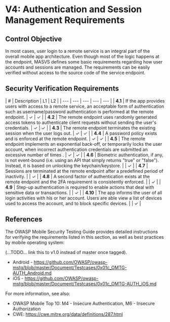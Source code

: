 # V4: Authentication and Session Management Requirements

## Control Objective

In most cases, user login to a remote service is an integral part of the overall mobile app architecture. Even though most of the logic happens at the endpoint, MASVS defines some basic requirements regarding how user accounts and sessions are managed. The requirements can be easily verified without access to the source code of the service endpoint.

## Security Verification Requirements

| # | Description | L1 | L2 |
| --- | --- | --- | --- | --- |
| **4.1** | If the app provides users with access to a remote service, an acceptable form of authentication such as username/password authentication is performed at the remote endpoint. | ✓ | ✓ |
| **4.2** | The remote endpoint uses randomly generated access tokens to authenticate client requests without sending the user's credentials.  | ✓ | ✓ |
| **4.3** | The remote endpoint terminates the existing session when the user logs out. | ✓ | ✓ |
| **4.4** | A password policy exists and is enforced at the remote endpoint. | ✓ | ✓ |
| **4.5** | The remote endpoint implements an exponential back-off, or temporarily locks the user account, when incorrect authentication credentials are submitted an excessive number of times . | ✓ | ✓ |
| **4.6** | Biometric authentication, if any, is not event-bound (i.e. using an API that simply returns "true" or "false"). Instead, it is based on unlocking the keychain/keystore. |   | ✓ |
| **4.7** | Sessions are terminated at the remote endpoint after a predefined period of inactivity. |   | ✓ |
| **4.8** | A second factor of authentication exists at the remote endpoint and the 2FA requirement is consistently enforced.  |   | ✓ |
| **4.9** | Step-up authentication is required to enable actions that deal with sensitive data or transactions.  |   | ✓ |
| **4.10** |  The app informs the user of all login activities with his or her account. Users are able view a list of devices used to access the account, and to block specific devices. |  | ✓ |

## References

The OWASP Mobile Security Testing Guide provides detailed instructions for verifying the requirements listed in this section, as well as best practices by mobile operating system:

(...TODO... link this to v1.0 instead of master once tagged).

- Android - https://github.com/OWASP/owasp-mstg/blob/master/Document/Testcases/0x01c_OMTG-AUTH_Android.md
- iOS - https://github.com/OWASP/owasp-mstg/blob/master/Document/Testcases/0x01c_OMTG-AUTH_iOS.md

For more information, see also:

- OWASP Mobile Top 10: M4 - Insecure Authentication, M6 - Insecure Authorization
- CWE:  https://cwe.mitre.org/data/definitions/287.html

